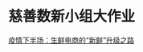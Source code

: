 # 慈善数新小组大作业
[疫情下半场：生鲜电商的“新鲜”升级之路](https://stopsmoking.github.io/fresh/%E7%94%9F%E9%B2%9C%E7%94%B5%E5%95%86.html)
